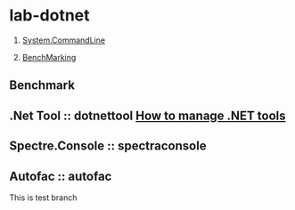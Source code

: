 # lab-dotnet

1. [System.CommandLine](./cli/cli.md#systemcomandline--cli)

2. [BenchMarking](./Benchmarking/BenchMarking.md)

## Benchmark

## .Net Tool :: dotnettool [How to manage .NET tools](https://learn.microsoft.com/en-us/dotnet/core/tools/global-tools)

## Spectre.Console :: spectraconsole

## Autofac :: autofac

This is test branch